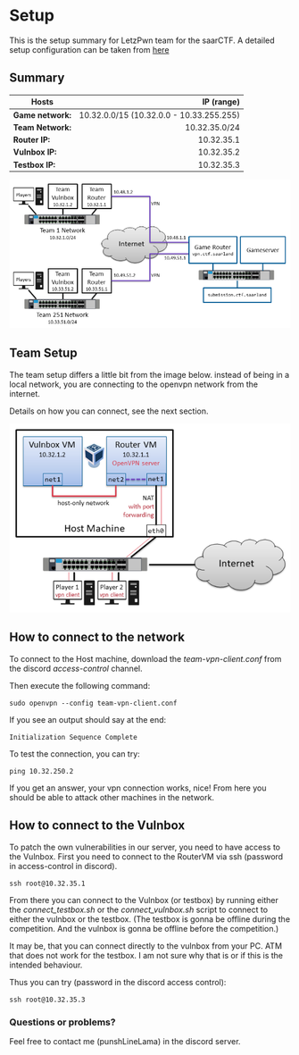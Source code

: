# Setup
This is the setup summary for LetzPwn team for the saarCTF.
A detailed setup configuration can be taken from [here](https://ctf.saarland/setup)

## Summary
|Hosts| IP (range)|
|--------|--------:|
|**Game network:**    |10.32.0.0/15 (10.32.0.0 - 10.33.255.255)  |
|**Team Network:** |10.32.35.0/24 |
|**Router IP:** |10.32.35.1|
|**Vulnbox IP:** |10.32.35.2|
|**Testbox IP:** |10.32.35.3 |

![alt text](./fig/sketch_network.png)

## Team Setup
 The team setup differs a little bit from the image below.
 instead of being in a local network, you are connecting to the openvpn network from the internet.

Details on how you can connect, see the next section.

![alt text](./fig/sketch_setup_2.png)

## How to connect to the network

To connect to the Host machine, download the *team-vpn-client.conf* from the discord *access-control* channel.

Then execute the following command:
```
sudo openvpn --config team-vpn-client.conf
```

If you see an output should say at the end:

```
Initialization Sequence Complete
```

To test the connection, you can try:

```
ping 10.32.250.2
```
If you get an answer, your vpn connection works, nice!
From here you should be able to attack other machines in the network.

## How to connect to the Vulnbox
To patch the own vulnerabilities in our server, you need to have access to the Vulnbox.
First you need to connect to the RouterVM via ssh (password in access-control in discord).
```
ssh root@10.32.35.1
```
From there you can connect to the Vulnbox (or testbox) by running either the *connect_testbox.sh* or the *connect_vulnbox.sh* script to connect to either the vulnbox or the testbox. (The testbox is gonna be offline during the competition. And the vulnbox is gonna be offline before the competition.)

It may be, that you can connect directly to the vulnbox from your PC. ATM that does not work for the testbox. I am not sure why that is or if this is the intended behaviour.

Thus you can try (password in the discord access control):
```
ssh root@10.32.35.3
```

### Questions or problems?
Feel free to contact me (punshLineLama) in the discord server.
